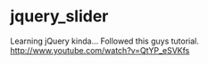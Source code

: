jquery_slider
=============

Learning jQuery kinda...  Followed this guys tutorial.  http://www.youtube.com/watch?v=QtYP_eSVKfs
